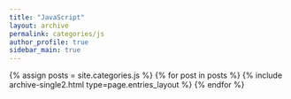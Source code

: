 ```yaml
---
title: "JavaScript"
layout: archive
permalink: categories/js
author_profile: true
sidebar_main: true
---
```


{% assign posts = site.categories.js %}
{% for post in posts %} {% include archive-single2.html type=page.entries_layout %} {% endfor %}